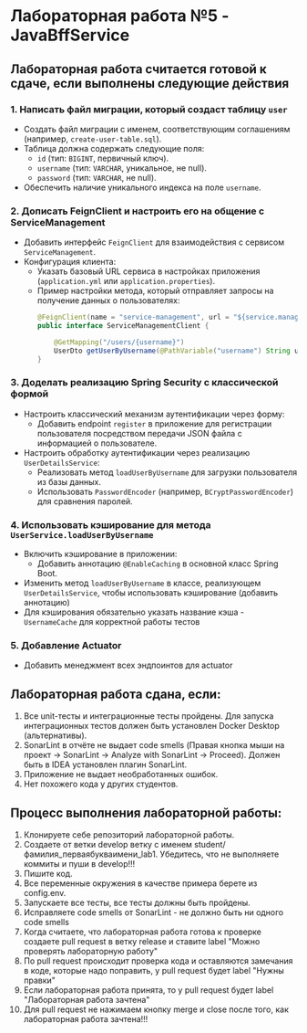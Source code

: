 # Лабораторная работа №5 - **JavaBffService**

## Лабораторная работа считается готовой к сдаче, если выполнены следующие действия

### 1. Написать файл миграции, который создаст таблицу `user`
- Создать файл миграции с именем, соответствующим соглашениям (например, `create-user-table.sql`).
- Таблица должна содержать следующие поля:
   - `id` (тип: `BIGINT`, первичный ключ).
   - `username` (тип: `VARCHAR`, уникальное, не null).
   - `password` (тип: `VARCHAR`, не null).
- Обеспечить наличие уникального индекса на поле `username`.

### 2. Дописать FeignClient и настроить его на общение с ServiceManagement
- Добавить интерфейс `FeignClient` для взаимодействия с сервисом `ServiceManagement`.
- Конфигурация клиента:
   - Указать базовый URL сервиса в настройках приложения (`application.yml` или `application.properties`).
   - Пример настройки метода, который отправляет запросы на получение данных о пользователях:
     ```java
     @FeignClient(name = "service-management", url = "${service.management.url}")
     public interface ServiceManagementClient {
     
         @GetMapping("/users/{username}")
         UserDto getUserByUsername(@PathVariable("username") String username);
     }
     ```

### 3. Доделать реализацию Spring Security с классической формой
- Настроить классический механизм аутентификации через форму:
   - Добавить endpoint `register` в приложение для регистрации пользователя посредством передачи JSON файла с информацией о пользователе.
- Настроить обработку аутентификации через реализацию `UserDetailsService`:
   - Реализовать метод `loadUserByUsername` для загрузки пользователя из базы данных.
   - Использовать `PasswordEncoder` (например, `BCryptPasswordEncoder`) для сравнения паролей.

### 4. Использовать кэширование для метода `UserService.loadUserByUsername`
- Включить кэширование в приложении:
   - Добавить аннотацию `@EnableCaching` в основной класс Spring Boot.
- Изменить метод `loadUserByUsername` в классе, реализующем `UserDetailsService`, чтобы использовать кэширование (добавить аннотацию)
- Для кэширования обязательно указать название кэша - `UsernameCache` для корректной работы тестов

### 5. Добавление Actuator
- Добавить менеджмент всех эндпоинтов для actuator

## Лабораторная работа сдана, если:
1. Все unit-тесты и интеграционные тесты пройдены. Для запуска интеграционных тестов должен быть установлен Docker Desktop (альтернативы).
2. SonarLint в отчёте не выдает code smells (Правая кнопка мыши на проект -> SonarLint -> Analyze with SonarLint -> Proceed). Должен быть в IDEA установлен плагин SonarLint.
3. Приложение не выдает необработанных ошибок.
4. Нет похожего кода у других студентов.

## Процесс выполнения лабораторной работы:
1. Клонируете себе репозиторий лабораторной работы.
2. Создаете от ветки develop ветку с именем student/фамилия_перваябукваимени_lab1. Убедитесь, что не выполняете коммиты и пуши в develop!!!
3. Пишите код.
4. Все переменные окружения в качестве примера берете из config.env.
5. Запускаете все тесты, все тесты должны быть пройдены.
6. Исправляете code smells от SonarLint - не должно быть ни одного code smells
7. Когда считаете, что лабораторная работа готова к проверке создаете pull request в ветку release и ставите label
   "Можно проверять лабораторную работу"
8. По pull request происходит проверка кода и оставляются замечания в коде, которые надо поправить, у pull request будет label "Нужны правки"
9. Если лабораторная работа принята, то у pull request будет label "Лабораторная работа зачтена"
10. Для pull request не нажимаем кнопку merge и close после того, как лабораторная работа зачтена!!!
